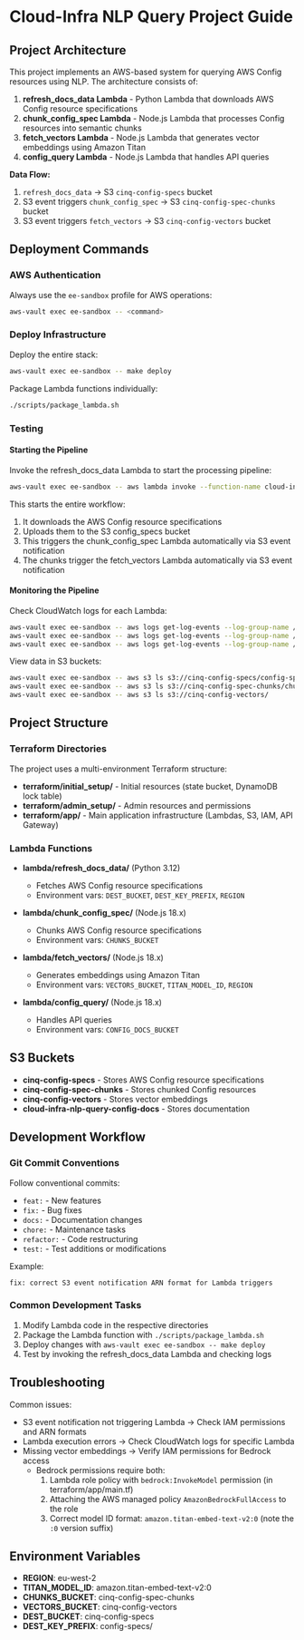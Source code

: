 # Cloud-Infra NLP Query Project Guide

## Project Architecture

This project implements an AWS-based system for querying AWS Config resources using NLP. The architecture consists of:

1. **refresh_docs_data Lambda** - Python Lambda that downloads AWS Config resource specifications
2. **chunk_config_spec Lambda** - Node.js Lambda that processes Config resources into semantic chunks
3. **fetch_vectors Lambda** - Node.js Lambda that generates vector embeddings using Amazon Titan
4. **config_query Lambda** - Node.js Lambda that handles API queries

**Data Flow:**
1. `refresh_docs_data` → S3 `cinq-config-specs` bucket
2. S3 event triggers `chunk_config_spec` → S3 `cinq-config-spec-chunks` bucket 
3. S3 event triggers `fetch_vectors` → S3 `cinq-config-vectors` bucket

## Deployment Commands

### AWS Authentication
Always use the `ee-sandbox` profile for AWS operations:
```bash
aws-vault exec ee-sandbox -- <command>
```

### Deploy Infrastructure
Deploy the entire stack:
```bash
aws-vault exec ee-sandbox -- make deploy
```

Package Lambda functions individually:
```bash
./scripts/package_lambda.sh
```

### Testing

#### Starting the Pipeline

Invoke the refresh_docs_data Lambda to start the processing pipeline:
```bash
aws-vault exec ee-sandbox -- aws lambda invoke --function-name cloud-infra-nlp-query-refresh-docs --payload '{}' --log-type Tail --query 'LogResult' --output text response.json | base64 -d
```

This starts the entire workflow:
1. It downloads the AWS Config resource specifications
2. Uploads them to the S3 config_specs bucket
3. This triggers the chunk_config_spec Lambda automatically via S3 event notification
4. The chunks trigger the fetch_vectors Lambda automatically via S3 event notification

#### Monitoring the Pipeline

Check CloudWatch logs for each Lambda:
```bash
aws-vault exec ee-sandbox -- aws logs get-log-events --log-group-name /aws/lambda/cloud-infra-nlp-query-refresh-docs --limit 20
aws-vault exec ee-sandbox -- aws logs get-log-events --log-group-name /aws/lambda/cloud-infra-nlp-query-chunk-config --limit 20
aws-vault exec ee-sandbox -- aws logs get-log-events --log-group-name /aws/lambda/cloud-infra-nlp-query-fetch-vectors --limit 20
```

View data in S3 buckets:
```bash
aws-vault exec ee-sandbox -- aws s3 ls s3://cinq-config-specs/config-specs/
aws-vault exec ee-sandbox -- aws s3 ls s3://cinq-config-spec-chunks/chunks/
aws-vault exec ee-sandbox -- aws s3 ls s3://cinq-config-vectors/
```

## Project Structure

### Terraform Directories

The project uses a multi-environment Terraform structure:

- **terraform/initial_setup/** - Initial resources (state bucket, DynamoDB lock table)
- **terraform/admin_setup/** - Admin resources and permissions
- **terraform/app/** - Main application infrastructure (Lambdas, S3, IAM, API Gateway)

### Lambda Functions

- **lambda/refresh_docs_data/** (Python 3.12)
  - Fetches AWS Config resource specifications
  - Environment vars: `DEST_BUCKET`, `DEST_KEY_PREFIX`, `REGION`

- **lambda/chunk_config_spec/** (Node.js 18.x)
  - Chunks AWS Config resource specifications
  - Environment vars: `CHUNKS_BUCKET`

- **lambda/fetch_vectors/** (Node.js 18.x)
  - Generates embeddings using Amazon Titan
  - Environment vars: `VECTORS_BUCKET`, `TITAN_MODEL_ID`, `REGION`

- **lambda/config_query/** (Node.js 18.x)
  - Handles API queries
  - Environment vars: `CONFIG_DOCS_BUCKET`

## S3 Buckets

- **cinq-config-specs** - Stores AWS Config resource specifications
- **cinq-config-spec-chunks** - Stores chunked Config resources
- **cinq-config-vectors** - Stores vector embeddings
- **cloud-infra-nlp-query-config-docs** - Stores documentation

## Development Workflow

### Git Commit Conventions

Follow conventional commits:
- `feat:` - New features
- `fix:` - Bug fixes
- `docs:` - Documentation changes
- `chore:` - Maintenance tasks
- `refactor:` - Code restructuring
- `test:` - Test additions or modifications

Example:
```
fix: correct S3 event notification ARN format for Lambda triggers
```

### Common Development Tasks

1. Modify Lambda code in the respective directories
2. Package the Lambda function with `./scripts/package_lambda.sh`
3. Deploy changes with `aws-vault exec ee-sandbox -- make deploy`
4. Test by invoking the refresh_docs_data Lambda and checking logs

## Troubleshooting

Common issues:
- S3 event notification not triggering Lambda → Check IAM permissions and ARN formats
- Lambda execution errors → Check CloudWatch logs for specific Lambda
- Missing vector embeddings → Verify IAM permissions for Bedrock access
  - Bedrock permissions require both:
    1. Lambda role policy with `bedrock:InvokeModel` permission (in terraform/app/main.tf)
    2. Attaching the AWS managed policy `AmazonBedrockFullAccess` to the role
    3. Correct model ID format: `amazon.titan-embed-text-v2:0` (note the `:0` version suffix)

## Environment Variables

- **REGION**: eu-west-2
- **TITAN_MODEL_ID**: amazon.titan-embed-text-v2:0
- **CHUNKS_BUCKET**: cinq-config-spec-chunks
- **VECTORS_BUCKET**: cinq-config-vectors
- **DEST_BUCKET**: cinq-config-specs
- **DEST_KEY_PREFIX**: config-specs/